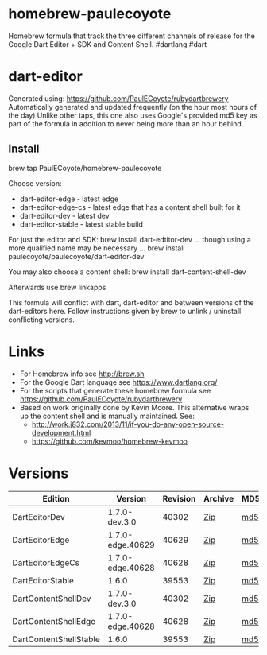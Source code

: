 homebrew-paulecoyote
====================

Homebrew formula that track the three different channels of release for the Google Dart Editor + SDK and Content Shell.  #dartlang #dart

dart-editor
===========

Generated using: https://github.com/PaulECoyote/rubydartbrewery
Automatically generated and updated frequently (on the hour most hours of the day)
Unlike other taps, this one also uses Google's provided md5 key as part of the formula in addition to never being more than an hour behind.

Install
-------
brew tap PaulECoyote/homebrew-paulecoyote

Choose version:
* dart-editor-edge - latest edge
* dart-editor-edge-cs - latest edge that has a content shell built for it
* dart-editor-dev - latest dev
* dart-editor-stable - latest stable build

For just the editor and SDK:
brew install dart-edtitor-dev
... though using a more qualified name may be necessary ...
brew install paulecoyote/paulecoyote/dart-editor-dev

You may also choose a content shell:
brew install dart-content-shell-dev

Afterwards use 
brew linkapps

This formula will conflict with dart, dart-editor and between versions of the dart-editors here.  Follow instructions given by brew to unlink / uninstall conflicting versions.

Links
=====
* For Homebrew info see http://brew.sh
* For the Google Dart language see https://www.dartlang.org/
* For the scripts that generate these homebrew formula see https://github.com/PaulECoyote/rubydartbrewery
* Based on work originally done by Kevin Moore. This alternative wraps up the content shell and is manually maintained.  See: 
    * http://work.j832.com/2013/11/if-you-do-any-open-source-development.html
    * https://github.com/kevmoo/homebrew-kevmoo

Versions
========
| Edition | Version | Revision | Archive | MD5 | Notes |
| ------- | ------- | -------- | ------- | --- | ----- |
| DartEditorDev | 1.7.0-dev.3.0 | 40302 | [Zip](https://storage.googleapis.com/dart-archive/channels/dev/release/40302/editor/darteditor-macos-x64.zip) | [md5](https://storage.googleapis.com/dart-archive/channels/dev/release/40302/editor/darteditor-macos-x64.zip.md5sum) | [Changes](https://storage.googleapis.com/dart-archive/channels/dev/release/latest/changelog.html) |
| DartEditorEdge | 1.7.0-edge.40629 | 40629 | [Zip](https://storage.googleapis.com/dart-archive/channels/be/raw/40629/editor/darteditor-macos-x64.zip) | [md5](https://storage.googleapis.com/dart-archive/channels/be/raw/40629/editor/darteditor-macos-x64.zip.md5sum) | - |
| DartEditorEdgeCs | 1.7.0-edge.40628 | 40628 | [Zip](https://storage.googleapis.com/dart-archive/channels/be/raw/40628/editor/darteditor-macos-x64.zip) | [md5](https://storage.googleapis.com/dart-archive/channels/be/raw/40628/editor/darteditor-macos-x64.zip.md5sum) | - |
| DartEditorStable | 1.6.0 | 39553 | [Zip](https://storage.googleapis.com/dart-archive/channels/stable/release/39553/editor/darteditor-macos-x64.zip) | [md5](https://storage.googleapis.com/dart-archive/channels/stable/release/39553/editor/darteditor-macos-x64.zip.md5sum) | [Changes](https://storage.googleapis.com/dart-archive/channels/stable/release/latest/changelog.html) |
| DartContentShellDev | 1.7.0-dev.3.0 | 40302 | [Zip](https://storage.googleapis.com/dart-archive/channels/dev/release/40302/dartium/content_shell-macos-ia32-release.zip) | [md5](https://storage.googleapis.com/dart-archive/channels/dev/release/40302/dartium/content_shell-macos-ia32-release.zip.md5sum) | - |
| DartContentShellEdge | 1.7.0-edge.40628 | 40628 | [Zip](https://storage.googleapis.com/dart-archive/channels/be/raw/40628/dartium/content_shell-macos-ia32-release.zip) | [md5](https://storage.googleapis.com/dart-archive/channels/be/raw/40628/dartium/content_shell-macos-ia32-release.zip.md5sum) | - |
| DartContentShellStable | 1.6.0 | 39553 | [Zip](https://storage.googleapis.com/dart-archive/channels/stable/release/39553/dartium/content_shell-macos-ia32-release.zip) | [md5](https://storage.googleapis.com/dart-archive/channels/stable/release/39553/dartium/content_shell-macos-ia32-release.zip.md5sum) | - |
